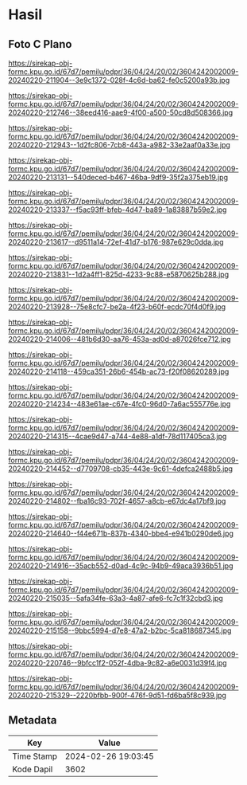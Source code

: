 # Hasil

## Foto C Plano

https://sirekap-obj-formc.kpu.go.id/67d7/pemilu/pdpr/36/04/24/20/02/3604242002009-20240220-211904--3e9c1372-028f-4c6d-ba62-fe0c5200a93b.jpg

https://sirekap-obj-formc.kpu.go.id/67d7/pemilu/pdpr/36/04/24/20/02/3604242002009-20240220-212746--38eed416-aae9-4f00-a500-50cd8d508366.jpg

https://sirekap-obj-formc.kpu.go.id/67d7/pemilu/pdpr/36/04/24/20/02/3604242002009-20240220-212943--1d2fc806-7cb8-443a-a982-33e2aaf0a33e.jpg

https://sirekap-obj-formc.kpu.go.id/67d7/pemilu/pdpr/36/04/24/20/02/3604242002009-20240220-213131--540deced-b467-46ba-9df9-35f2a375eb19.jpg

https://sirekap-obj-formc.kpu.go.id/67d7/pemilu/pdpr/36/04/24/20/02/3604242002009-20240220-213337--f5ac93ff-bfeb-4d47-ba89-1a83887b59e2.jpg

https://sirekap-obj-formc.kpu.go.id/67d7/pemilu/pdpr/36/04/24/20/02/3604242002009-20240220-213617--d9511a14-72ef-41d7-b176-987e629c0dda.jpg

https://sirekap-obj-formc.kpu.go.id/67d7/pemilu/pdpr/36/04/24/20/02/3604242002009-20240220-213831--1d2a4ff1-825d-4233-9c88-e5870625b288.jpg

https://sirekap-obj-formc.kpu.go.id/67d7/pemilu/pdpr/36/04/24/20/02/3604242002009-20240220-213928--75e8cfc7-be2a-4f23-b60f-ecdc70f4d0f9.jpg

https://sirekap-obj-formc.kpu.go.id/67d7/pemilu/pdpr/36/04/24/20/02/3604242002009-20240220-214006--481b6d30-aa76-453a-ad0d-a87026fce712.jpg

https://sirekap-obj-formc.kpu.go.id/67d7/pemilu/pdpr/36/04/24/20/02/3604242002009-20240220-214118--459ca351-26b6-454b-ac73-f20f08620289.jpg

https://sirekap-obj-formc.kpu.go.id/67d7/pemilu/pdpr/36/04/24/20/02/3604242002009-20240220-214234--483e61ae-c67e-4fc0-96d0-7a6ac555776e.jpg

https://sirekap-obj-formc.kpu.go.id/67d7/pemilu/pdpr/36/04/24/20/02/3604242002009-20240220-214315--4cae9d47-a744-4e88-a1df-78d117405ca3.jpg

https://sirekap-obj-formc.kpu.go.id/67d7/pemilu/pdpr/36/04/24/20/02/3604242002009-20240220-214452--d7709708-cb35-443e-9c61-4defca2488b5.jpg

https://sirekap-obj-formc.kpu.go.id/67d7/pemilu/pdpr/36/04/24/20/02/3604242002009-20240220-214802--fba16c93-702f-4657-a8cb-e67dc4a17bf9.jpg

https://sirekap-obj-formc.kpu.go.id/67d7/pemilu/pdpr/36/04/24/20/02/3604242002009-20240220-214640--f44e671b-837b-4340-bbe4-e941b0290de6.jpg

https://sirekap-obj-formc.kpu.go.id/67d7/pemilu/pdpr/36/04/24/20/02/3604242002009-20240220-214916--35acb552-d0ad-4c9c-94b9-49aca3936b51.jpg

https://sirekap-obj-formc.kpu.go.id/67d7/pemilu/pdpr/36/04/24/20/02/3604242002009-20240220-215035--5afa34fe-63a3-4a87-afe6-fc7c1f32cbd3.jpg

https://sirekap-obj-formc.kpu.go.id/67d7/pemilu/pdpr/36/04/24/20/02/3604242002009-20240220-215158--9bbc5994-d7e8-47a2-b2bc-5ca818687345.jpg

https://sirekap-obj-formc.kpu.go.id/67d7/pemilu/pdpr/36/04/24/20/02/3604242002009-20240220-220746--9bfcc1f2-052f-4dba-9c82-a6e0031d39f4.jpg

https://sirekap-obj-formc.kpu.go.id/67d7/pemilu/pdpr/36/04/24/20/02/3604242002009-20240220-215329--2220bfbb-900f-476f-9d51-fd6ba5f8c939.jpg


## Metadata

| Key        | Value               |
| ---------- | ------------------- |
| Time Stamp | 2024-02-26 19:03:45 |
| Kode Dapil | 3602                |



